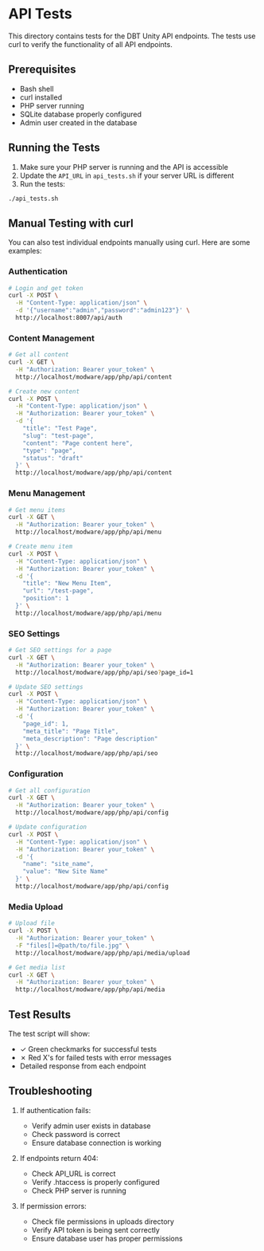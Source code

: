 # API Tests

This directory contains tests for the DBT Unity API endpoints. The tests use curl to verify the functionality of all API endpoints.

## Prerequisites

- Bash shell
- curl installed
- PHP server running
- SQLite database properly configured
- Admin user created in the database

## Running the Tests

1. Make sure your PHP server is running and the API is accessible
2. Update the `API_URL` in `api_tests.sh` if your server URL is different
3. Run the tests:

```bash
./api_tests.sh
```

## Manual Testing with curl

You can also test individual endpoints manually using curl. Here are some examples:

### Authentication

```bash
# Login and get token
curl -X POST \
  -H "Content-Type: application/json" \
  -d '{"username":"admin","password":"admin123"}' \
  http://localhost:8007/api/auth
```

### Content Management

```bash
# Get all content
curl -X GET \
  -H "Authorization: Bearer your_token" \
  http://localhost/modware/app/php/api/content

# Create new content
curl -X POST \
  -H "Content-Type: application/json" \
  -H "Authorization: Bearer your_token" \
  -d '{
    "title": "Test Page",
    "slug": "test-page",
    "content": "Page content here",
    "type": "page",
    "status": "draft"
  }' \
  http://localhost/modware/app/php/api/content
```

### Menu Management

```bash
# Get menu items
curl -X GET \
  -H "Authorization: Bearer your_token" \
  http://localhost/modware/app/php/api/menu

# Create menu item
curl -X POST \
  -H "Content-Type: application/json" \
  -H "Authorization: Bearer your_token" \
  -d '{
    "title": "New Menu Item",
    "url": "/test-page",
    "position": 1
  }' \
  http://localhost/modware/app/php/api/menu
```

### SEO Settings

```bash
# Get SEO settings for a page
curl -X GET \
  -H "Authorization: Bearer your_token" \
  http://localhost/modware/app/php/api/seo?page_id=1

# Update SEO settings
curl -X POST \
  -H "Content-Type: application/json" \
  -H "Authorization: Bearer your_token" \
  -d '{
    "page_id": 1,
    "meta_title": "Page Title",
    "meta_description": "Page description"
  }' \
  http://localhost/modware/app/php/api/seo
```

### Configuration

```bash
# Get all configuration
curl -X GET \
  -H "Authorization: Bearer your_token" \
  http://localhost/modware/app/php/api/config

# Update configuration
curl -X POST \
  -H "Content-Type: application/json" \
  -H "Authorization: Bearer your_token" \
  -d '{
    "name": "site_name",
    "value": "New Site Name"
  }' \
  http://localhost/modware/app/php/api/config
```

### Media Upload

```bash
# Upload file
curl -X POST \
  -H "Authorization: Bearer your_token" \
  -F "files[]=@path/to/file.jpg" \
  http://localhost/modware/app/php/api/media/upload

# Get media list
curl -X GET \
  -H "Authorization: Bearer your_token" \
  http://localhost/modware/app/php/api/media
```

## Test Results

The test script will show:
- ✓ Green checkmarks for successful tests
- ✗ Red X's for failed tests with error messages
- Detailed response from each endpoint

## Troubleshooting

1. If authentication fails:
   - Verify admin user exists in database
   - Check password is correct
   - Ensure database connection is working

2. If endpoints return 404:
   - Check API_URL is correct
   - Verify .htaccess is properly configured
   - Check PHP server is running

3. If permission errors:
   - Check file permissions in uploads directory
   - Verify API token is being sent correctly
   - Ensure database user has proper permissions
